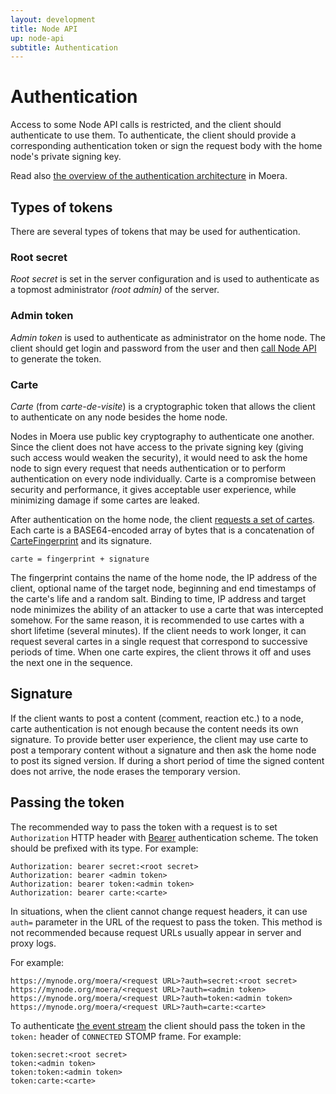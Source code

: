 ```yaml
---
layout: development
title: Node API
up: node-api
subtitle: Authentication
---
```


# Authentication

Access to some Node API calls is restricted, and the client should authenticate
to use them. To authenticate, the client should provide a corresponding
authentication token or sign the request body with the home node's private signing
key.

Read also [the overview of the authentication architecture][1] in Moera.

<a name="tokens"></a>
## Types of tokens

There are several types of tokens that may be used for authentication. 

### Root secret

_Root secret_ is set in the server configuration and is used to authenticate as
a topmost administrator _(root admin)_ of the server.

### Admin token

_Admin token_ is used to authenticate as administrator on the home node.
The client should get login and password from the user and then
[call Node API][2] to generate the token.

### Carte

_Carte_ (from *carte-de-visite*) is a cryptographic token that allows
the client to authenticate on any node besides the home node.

Nodes in Moera use public key cryptography to authenticate one another. Since
the client does not have access to the private signing key (giving such
access would weaken the security), it would need to ask the home node to
sign every request that needs authentication or to perform
authentication on every node individually. Carte is a compromise between
security and performance, it gives acceptable user experience, while
minimizing damage if some cartes are leaked.

After authentication on the home node, the client [requests a set of
cartes][3]. Each carte is a BASE64-encoded array of bytes that is a concatenation
of [CarteFingerprint][4] and its signature.

```
carte = fingerprint + signature
```

The fingerprint contains the name of the home node, the IP address of the client,
optional name of the target node, beginning and end timestamps of the carte's life
and a random salt. Binding to time, IP address and target node minimizes the ability
of an attacker to use a carte that was intercepted somehow. For the same reason, 
it is recommended to use cartes with a short lifetime (several minutes).
If the client needs to work longer, it can request several cartes in a single
request that correspond to successive periods of time. When one carte expires,
the client throws it off and uses the next one in the sequence.

## Signature

If the client wants to post a content (comment, reaction etc.) to a node, carte
authentication is not enough because the content needs its own signature.
To provide better user experience, the client may use carte to post a temporary
content without a signature and then ask the home node to post its signed version.
If during a short period of time the signed content does not arrive, the node
erases the temporary version.

## Passing the token

The recommended way to pass the token with a request is to set `Authorization`
HTTP header with [Bearer][5] authentication scheme. The token should be prefixed
with its type. For example:

```
Authorization: bearer secret:<root secret>
Authorization: bearer <admin token>
Authorization: bearer token:<admin token>
Authorization: bearer carte:<carte>
```

In situations, when the client cannot change request headers, it can use `auth=`
parameter in the URL of the request to pass the token. This method is not
recommended because request URLs usually appear in server and proxy logs.

For example:

```
https://mynode.org/moera/<request URL>?auth=secret:<root secret>
https://mynode.org/moera/<request URL>?auth=<admin token>
https://mynode.org/moera/<request URL>?auth=token:<admin token>
https://mynode.org/moera/<request URL>?auth=carte:<carte>
```

To authenticate [the event stream][6] the client should pass the token
in the `token:` header of `CONNECTED` STOMP frame. For example:

```
token:secret:<root secret>
token:<admin token>
token:token:<admin token>
token:carte:<carte>
```

[1]: /overview/authentication.html
[2]: requests.html#Tokens%20object
[3]: requests.html#Cartes%20object
[4]: fingerprints.html#CarteFingerprint
[5]: https://datatracker.ietf.org/doc/html/rfc6750
[6]: events.html
